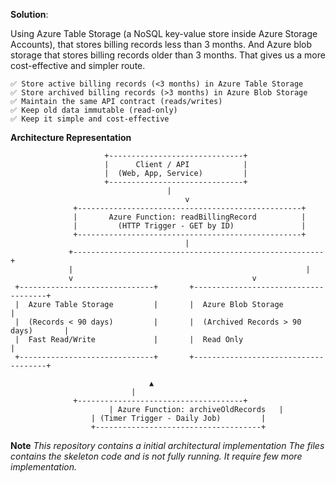 **Solution**:

Using Azure Table Storage (a NoSQL key-value store inside Azure Storage Accounts), that stores billing records less than 3 months.
And Azure blob storage that stores billing records older than 3 months. That gives us a more cost-effective and simpler route.

	✅ Store active billing records (<3 months) in Azure Table Storage
	✅ Store archived billing records (>3 months) in Azure Blob Storage
	✅ Maintain the same API contract (reads/writes)
	✅ Keep old data immutable (read-only)
	✅ Keep it simple and cost-effective


**Architecture Representation**

                 	     +------------------------------+
                 	     |      Client / API      	    |
                 	     |  (Web, App, Service)         |
                 	     +------------------------------+
                                   	   |
                                       	   v
                  +--------------------------------------------------+
                  |       Azure Function: readBillingRecord          |
                  |         (HTTP Trigger - GET by ID)               |
                  +--------------------------------------------------+
                               	           |
                 +--------------------------------------------------------+
                 |                                               	  |
                 v                         			 	  v
     +------------------------------+   	+-------------------------------------+
     |  Azure Table Storage         |   	|  Azure Blob Storage                 |
     |  (Records < 90 days)         |   	|  (Archived Records > 90 days)       |
     |  Fast Read/Write             |    	|  Read Only                          |
     +------------------------------+   	+-------------------------------------+

                         		   ▲
			                   |
		          +-------------------------------------+
                          | Azure Function: archiveOldRecords   |
                  	  | (Timer Trigger - Daily Job)         |
                	  +-------------------------------------+


**Note**
_This repository contains a initial architectural implementation
The files contains the skeleton code and is not fully running. It require few more implementation._
